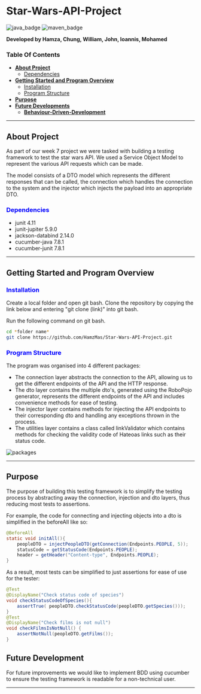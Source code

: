 # Star-Wars-API-Project
![java_badge](https://img.shields.io/badge/-Java-lightgrey?style=for-the-badge&logo=appveyor)
![maven_badge](https://img.shields.io/badge/-Maven-yellow?style=for-the-badge&logo=appveyor)

**Developed by Hamza, Chung, William, John, Ioannis, Mohamed**

### **Table Of Contents**
* [**About Project**](#about-project)
    - [Dependencies](#dependencies)
* [**Getting Started and Program Overview**](#getting-started-and-program-overview)
  - [Installation](#installation)
  - [Program Structure](#program-structure)
* [**Purpose**](#Purpose)
* [**Future Developments**](#future-developments)
  - [**Behaviour-Driven-Development**](#Behaviour-Driven-Development)

***
## About Project

As part of our week 7 project we were tasked with building a testing framework to test the star wars API.
We used a Service Object Model to represent the various API requests which can be made.

The model consists of a DTO model which represents the different responses that can be called, 
the connection which handles the connection to the system and the injector which injects the payload into an appropriate DTO.

### <span style="color: blue;">**Dependencies**</span>

* junit 4.11
* junit-jupiter 5.9.0
* jackson-databind 2.14.0
* cucumber-java 7.8.1
* cucumber-junit 7.8.1

***
## Getting Started and Program Overview
### <span style="color: blue;">**Installation**</span>
Create a local folder and open git bash. Clone the repository by copying the link below and entering "git clone (link)" into git bash.


 Run the following command on git bash.
```bash
cd *folder name*
git clone https://github.com/HamzMas/Star-Wars-API-Project.git
```

### <span style="color: blue;">**Program Structure**</span>
The program was organised into 4 different packages:

* The connection layer abstracts the connection to the API, allowing us to get the different endpoints of the API and the HTTP response. 
* The dto layer contains the multiple dto's, generated using the RoboPojo generator, represents the different endpoints of the API and includes convenience methods for ease of testing.
* The injector layer contains methods for injecting the API endpoints to their corresponding dto and handling any exceptions thrown in the process.
* The utilities layer contains a class called linkValidator which contains methods for checking the validity code of Hateoas links such as their status code.

![packages](https://github.com/HamzMas/Star-Wars-API-Project/edit/main/packages.PNG)
***

## Purpose
The purpose of building this testing framework is to simplify the testing process by abstracting away the connection, injection and dto layers, thus reducing most tests to assertions.

For example, the code for connecting and injecting objects into a dto is simplified in the beforeAll like so:

```java
@BeforeAll 
static void initAll(){
    peopleDTO = injectPeopleDTO(getConnection(Endpoints.PEOPLE, 5));
    statusCode = getStatusCode(Endpoints.PEOPLE);
    header = getHeader("Content-type", Endpoints.PEOPLE);
}
```

As a result, most tests can be simplified to just assertions for ease of use for the tester:

```java
@Test
@DisplayName("Check status code of species")
void checkStatusCodeOfSpecies(){
    assertTrue( peopleDTO.checkStatusCode(peopleDTO.getSpecies()));
}
@Test
@DisplayName("Check films is not null")
void checkFilmsIsNotNull() {
    assertNotNull(peopleDTO.getFilms());
}
```

## Future Development

For future improvements we would like to implement BDD using cucumber to ensure the testing framework is readable for a non-technical user.<br>

***
